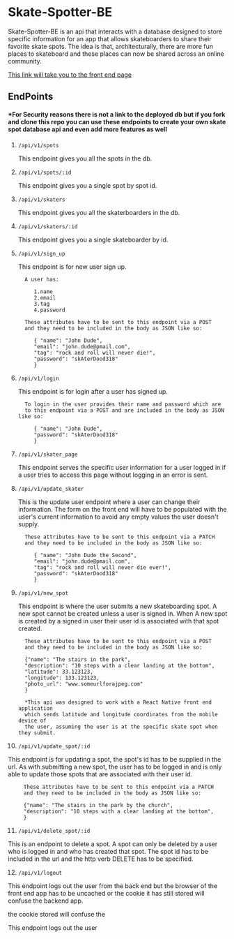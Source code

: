 # Skate-Spotter-BE

Skate-Spotter-BE is an api that interacts with a database designed to store specific information for an app that allows skateboarders to share their favorite skate spots. The idea is that, architecturally, there are more fun places to skateboard and these places can now be shared across an online community.

[This link will take you to the front end page](https://github.com/brandonfiebiger/skateSpotter)

## EndPoints
#### *For Security reasons there is not a link to the deployed db but if you fork and clone this repo you can use these endpoints to create your own skate spot database api and even add more features as well

1. `/api/v1/spots`

   This endpoint gives you all the spots in the db.
2. `/api/v1/spots/:id`

   This endpoint gives you a single spot by spot id.
3. `/api/v1/skaters`

   This endpoint gives you all the skaterboarders in the db.
4. `/api/v1/skaters/:id`

   This endpoint gives you a single skateboarder by id.
5. `/api/v1/sign_up`

   This endpoint is for new user sign up.
      
         A user has:
         
            1.name
            2.email
            3.tag
            4.password
            
         These attributes have to be sent to this endpoint via a POST 
         and they need to be included in the body as JSON like so:
         
            { "name": "John Dude",
            "email": "john.dude@pmail.com",
            "tag": "rock and roll will never die!",
            "password": "skAterDood318"
            }
6. `/api/v1/login`

   This endpoint is for login after a user has signed up.
   
         To login in the user provides their name and password which are
         to this endpoint via a POST and are included in the body as JSON like so:
         
            { "name": "John Dude",
            "password": "skAterDood318"
            }
7. `/api/v1/skater_page`

   This endpoint serves the specific user information for a user logged in
   if a user tries to access this page without logging in an error is sent.
   
8. `/api/v1/update_skater`
  
   This is the update user endpoint where a user can change their information.
   The form on the front end will have to be populated with the user's current
   information to avoid any empty values the user doesn't supply.
   
         These attributes have to be sent to this endpoint via a PATCH 
         and they need to be included in the body as JSON like so:
         
            { "name": "John Dude the Second",
            "email": "john.dude@pmail.com",
            "tag": "rock and roll will never die ever!",
            "password": "skAterDood318"
            }
            
9. `/api/v1/new_spot`

   This endpoint is where the user submits a new skateboarding spot. A new spot cannot be
   created unless a user is signed in. When A new spot is created by a signed in user their
   user id is associated with that spot created.
   
         These attributes have to be sent to this endpoint via a POST 
         and they need to be included in the body as JSON like so:
         
         {"name": "The stairs in the park",
         "description": "10 steps with a clear landing at the bottom",
         "latitude": 33.123123,
         "longitude": 133.123123,
         "photo_url": "www.someurlforajpeg.com"
         }
         
         *This api was designed to work with a React Native front end application
         which sends latitude and longitude coordinates from the mobile device of 
         the user, assuming the user is at the specific skate spot when they submit.
         
10. `/api/v1/update_spot/:id`

   This endpoint is for updating a spot, the spot's id has to be supplied in the url. 
   As with submitting a new spot, the user has to be logged in and is only able to 
   update those spots that are associated with their user id.
   
         These attributes have to be sent to this endpoint via a PATCH 
         and they need to be included in the body as JSON like so:
         
         {"name": "The stairs in the park by the church",
         "description": "10 steps with a clear landing at the bottom",
         }
         
11. `/api/v1/delete_spot/:id`

   This is an endpoint to delete a spot. A spot can only be deleted by a user
   who is logged in and who has created that spot. The spot id has to be included
   in the url and the http verb DELETE has to be specified.
   
12. `/api/v1/logout`

   This endpoint logs out the user from the back end but the browser of the front end app
   has to be uncached or the cookie it has still stored will confuse the backend app.
   
   the cookie stored will confuse the 

   This endpoint logs out the user 
